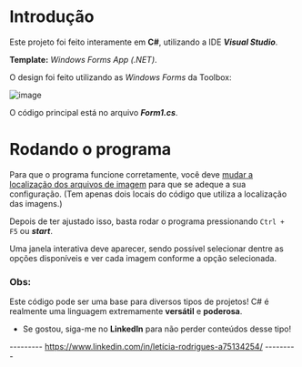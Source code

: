 # Introdução

Este projeto foi feito interamente em **C#**, utilizando a IDE ***Visual Studio***.

**Template:** _Windows Forms App (.NET)_.

O design foi feito utilizando as _Windows Forms_ da Toolbox:

![image](https://github.com/LeRodrigues2005/visualizador-de-produtos/assets/97632543/d808f1fa-98a0-4aaf-ab07-1e519b2982cf)

O código principal está no arquivo ***Form1.cs***.

# Rodando o programa

Para que o programa funcione corretamente, você deve <u>mudar a localização dos arquivos de imagem</u> para que se adeque a sua configuração. (Tem apenas dois locais do código que utiliza a localização das imagens.)

Depois de ter ajustado isso, basta rodar o programa pressionando ```Ctrl + F5``` ou ***start***.

Uma janela interativa deve aparecer, sendo possível selecionar dentre as opções disponíveis e ver cada imagem conforme a opção selecionada.

### Obs:

Este código pode ser uma base para diversos tipos de projetos! C# é realmente uma linguagem extremamente **versátil** e **poderosa**. 

- Se gostou, siga-me no **LinkedIn** para não perder conteúdos desse tipo!

--------- https://www.linkedin.com/in/letícia-rodrigues-a75134254/ ---------

